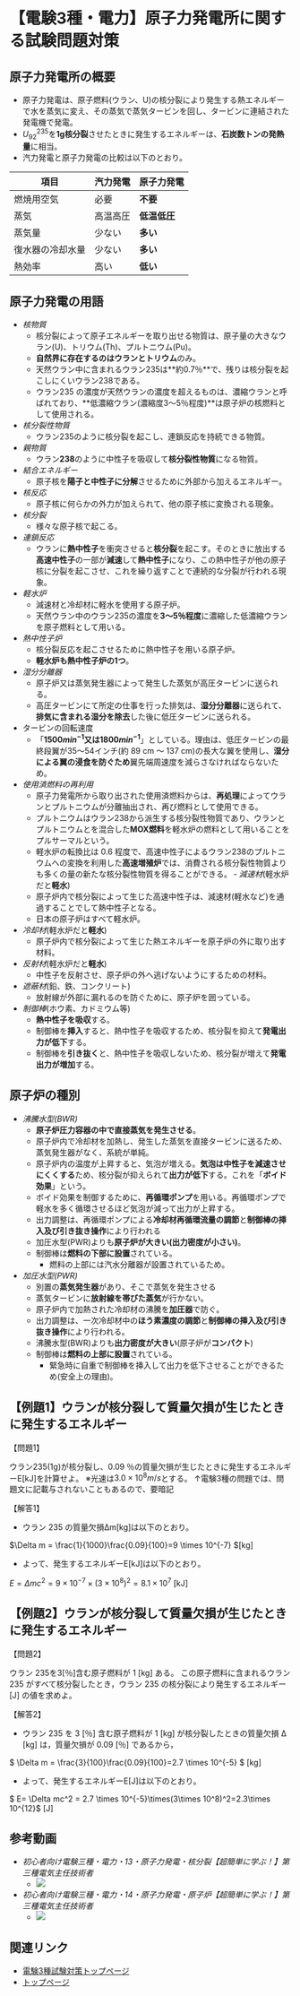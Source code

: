 # 【電験3種・電力】原子力発電所に関する試験問題対策

## 原子力発電所の概要

- 原子力発電は、原子燃料(ウラン、U)の核分裂により発生する熱エネルギーで水を蒸気に変え、その蒸気で蒸気タービンを回し、タービンに連結された発電機で発電。
- $U^{235}_{92}$を**1g核分裂**させたときに発生するエネルギーは、**石炭数トンの発熱量**に相当。
- 汽力発電と原子力発電の比較は以下のとおり。

項目|汽力発電|原子力発電
--|--|--
燃焼用空気|必要|**不要**
蒸気|高温高圧|**低温低圧**
蒸気量|少ない|**多い**
復水器の冷却水量|少ない|**多い**
熱効率|高い|**低い**

## 原子力発電の用語

- *核物質*
    - 核分裂によって原子エネルギーを取り出せる物質は、原子量の大きなウラン(U)、トリウム(Th)、プルトニウム(Pu)。
    - **自然界に存在するのはウランとトリウム**のみ。
   - 天然ウラン中に含まれるウラン235は**約0.7％**で、残りは核分裂を起こしにくいウラン238である。
   - ウラン235 の濃度が天然ウランの濃度を超えるものは、濃縮ウランと呼ばれており、**低濃縮ウラン(濃縮度3〜5％程度)**は原子炉の核燃料として使用される。
- *核分裂性物質*
   - ウラン235のように核分裂を起こし、連鎖反応を持続できる物質。
- *親物質*
   - ウラン**238**のように中性子を吸収して**核分裂性物質**になる物質。
- *結合エネルギー*
    - 原子核を**陽子と中性子に分解**させるために外部から加えるエネルギー。
- *核反応*
   - 原子核に何らかの外力が加えられて、他の原子核に変換される現象。
- *核分裂*
   - 様々な原子核で起こる。
- *連鎖反応*
   - ウランに**熱中性子**を衝突させると**核分裂**を起こす。そのときに放出する**高速中性子**の一部が**減速**して**熱中性子**になり、この熱中性子が他の原子核に分裂を起こさせ、これを繰り返すことで連続的な分裂が行われる現象。
- *軽水炉*
   - 減速材と冷却材に軽水を使用する原子炉。
   - 天然ウラン中のウラン235の濃度を**3～5％程度**に濃縮した低濃縮ウランを原子燃料として用いる。
- *熱中性子炉*
   - 核分裂反応を起こさせるために熱中性子を用いる原子炉。
   - **軽水炉も熱中性子炉の1つ**。
- *湿分分離器*
   - 原子炉又は蒸気発生器によって発生した蒸気が高圧タービンに送られる。
   - 高圧タービンにて所定の仕事を行った排気は、**湿分分離器**に送られて、**排気に含まれる湿分を除去**した後に低圧タービンに送られる。
- タービンの回転速度
   - 「**$1500min^{−1}$又は$1800min^{−1}$**」としている。理由は、低圧タービンの最終段翼が35～54インチ(約 89 cm ～ 137 cm)の長大な翼を使用し、**湿分による翼の浸食を防ぐため**翼先端周速度を減らさなければならないため。
- *使用済燃料の再利用*
   - 原子力発電所から取り出された使用済燃料からは、**再処理**によってウランとプルトニウムが分離抽出され、再び燃料として使用できる。
   - プルトニウムはウラン238から派生する核分裂性物質であり、ウランとプルトニウムとを混合した**MOX燃料**を軽水炉の燃料として用いることをプルサーマルという。
   - 軽水炉の転換比は 0.6 程度で、高速中性子によるウラン238のプルトニウムへの変換を利用した**高速増殖炉**では、消費される核分裂性物質よりも多くの量の新たな核分裂性物質を得ることができる。
‐ *減速材*(軽水炉だと**軽水**)
	- 原子炉内で核分裂によって生じた高速中性子は、減速材(軽水など)を通過することでして熱中性子となる。
 	- 日本の原子炉はすべて軽水炉。
- *冷却材*(軽水炉だと**軽水**)
	- 原子炉内で核分裂によって生じた熱エネルギーを原子炉の外に取り出す材料。
- *反射材*(軽水炉だと**軽水**)
	- 中性子を反射させ、原子炉の外へ逃げないようにするための材料。
- *遮蔽材*(鉛、鉄、コンクリート)
	- 放射線が外部に漏れるのを防ぐために、原子炉を囲っている。
- *制御棒*(ホウ素、カドミウム等)
	- **熱中性子を吸収**する。
	- 制御棒を**挿入**すると、熱中性子を吸収するため、核分裂を抑えて**発電出力が低下**する。
	- 制御棒を**引き抜く**と、熱中性子を吸収しないため、核分裂が増えて**発電出力が増加**する。

## 原子炉の種別

- *沸騰水型(BWR)*
    - **原子炉圧力容器の中で直接蒸気を発生させる**。
    - 原子炉内で冷却材を加熱し、発生した蒸気を直接タービンに送るため、蒸気発生器がなく、系統が単純。
    - 原子炉内の温度が上昇すると、気泡が増える。**気泡は中性子を減速させにくくする**ため、核分裂が抑えられて**出力が低下**する。これを「**ボイド効果**」という。
    - ボイド効果を制御するために、**再循環ポンプ**を用いる。再循環ポンプで軽水を多く循環させるほど気泡が減って出力が上昇する。
    - 出力調整は、再循環ポンプによる**冷却材再循環流量の調節**と**制御棒の挿入及び引き抜き操作**により行われる
    - 加圧水型(PWR)よりも**原子炉が大きい(出力密度が小さい)**。
    - 制御棒は**燃料の下部に設置**されている。
        - 燃料の上部には汽水分離器が設置されているため。
- *加圧水型(PWR)*
    - 別置の**蒸気発生器**があり、そこで蒸気を発生させる
    - 蒸気タービンに**放射線を帯びた蒸気**が行かない。
    - 原子炉内で加熱された冷却材の沸騰を**加圧器**で防ぐ。
    - 出力調整は、一次冷却材中の**ほう素濃度の調節**と**制御棒の挿入及び引き抜き操作**により行われる。
    - 沸騰水型(BWR)よりも**出力密度が大きい**(原子炉が**コンパクト**)
	- 制御棒は**燃料の上部に設置**されている。
        - 緊急時に自重で制御棒を挿入して出力を低下させることができるため(安全上の理由)。

## 【例題1】ウランが核分裂して質量欠損が生じたときに発生するエネルギー

【問題1】

ウラン235(1g)が核分裂し、0.09 ％の質量欠損が生じたときに発生するエネルギーE[kJ]を計算せよ。
※光速は$3.0 \times 10^8 m/s$とする。
↑電験3種の問題では、問題文に記載与されないこともあるので、要暗記

【解答1】
- ウラン 235 の質量欠損Δm[kg]は以下のとおり。

$\Delta m = \frac{1}{1000}\frac{0.09}{100}=9 \times 10^{-7} $[kg]

- よって、発生するエネルギーE[kJ]は以下のとおり。

$E= \Delta mc^2 = 9 \times 10^{-7}\times(3\times 10^8)^2=8.1\times 10^7$ [kJ]

## 【例題2】ウランが核分裂して質量欠損が生じたときに発生するエネルギー

【問題2】

ウラン 235を3[％]含む原子燃料が 1 [kg] ある。
この原子燃料に含まれるウラン 235 がすべて核分裂したとき，ウラン 235 の核分裂により発生するエネルギー [J] の値を求めよ。

【解答2】
- ウラン 235 を 3 [％] 含む原子燃料が 1 [kg] が核分裂したときの質量欠損 Δ [kg] は，質量欠損が 0.09 [％] であるから，

$ \Delta m = \frac{3}{100}\frac{0.09}{100}=2.7 \times 10^{-5} $ [kg]

- よって、発生するエネルギーE[J]は以下のとおり。

$ E= \Delta mc^2 = 2.7 \times 10^{-5}\times(3\times 10^8)^2=2.3\times 10^{12}$ [J]

## 参考動画

- *初心者向け電験三種・電力・13・原子力発電・核分裂【超簡単に学ぶ！】第三種電気主任技術者*
    - [![](https://img.youtube.com/vi/2jRcPzzo8WU/0.jpg)](https://www.youtube.com/watch?v=2jRcPzzo8WU)
- *初心者向け電験三種・電力・14・原子力発電・原子炉【超簡単に学ぶ！】第三種電気主任技術者*
    - [![](https://img.youtube.com/vi/WBjJNoG1WsI/0.jpg)](https://www.youtube.com/watch?v=WBjJNoG1WsI)


## 関連リンク

- [電験3種試験対策トップページ](../index.md)
- [トップページ](../../../index.md)